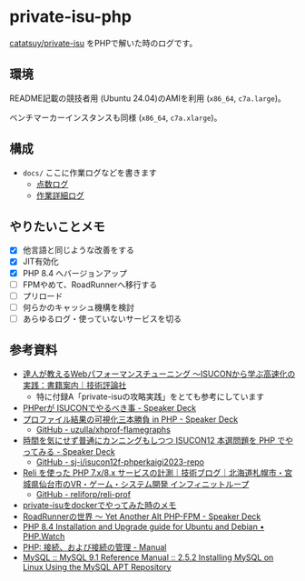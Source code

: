 # private-isu-php

[catatsuy/private-isu](https://github.com/catatsuy/private-isu) をPHPで解いた時のログです。

## 環境

README記載の競技者用 (Ubuntu 24.04)のAMIを利用 (`x86_64`, `c7a.large`)。

ベンチマーカーインスタンスも同様 (`x86_64`, `c7a.xlarge`)。

## 構成

- `docs/` ここに作業ログなどを書きます
  - [点数ログ](./docs/点数ログ.md)
  - [作業詳細ログ](./docs/作業詳細ログ.md)

## やりたいことメモ
- [x] 他言語と同じような改善をする
- [x] JIT有効化
- [x] PHP 8.4 へバージョンアップ
- [ ] FPMやめて、RoadRunnerへ移行する
- [ ] プリロード
- [ ] 何らかのキャッシュ機構を検討
- [ ] あらゆるログ・使っていないサービスを切る

## 参考資料

- [達人が教えるWebパフォーマンスチューニング 〜ISUCONから学ぶ高速化の実践：書籍案内｜技術評論社](https://gihyo.jp/book/2022/978-4-297-12846-3)
  - 特に付録A「private-isuの攻略実践」をとても参考にしています
- [PHPerが ISUCONでやるべき事 - Speaker Deck](https://speakerdeck.com/uzulla/phperga-isucondeyarubekishi)
- [プロファイル結果の可視化三本勝負 in PHP - Speaker Deck](https://speakerdeck.com/uzulla/purohuairujie-guo-falseke-shi-hua-san-ben-sheng-fu-in-php)
  - [GitHub - uzulla/xhprof-flamegraphs](https://github.com/uzulla/xhprof-flamegraphs)
- [時間を気にせず普通にカンニングもしつつ ISUCON12 本選問題を PHP でやってみる - Speaker Deck](https://speakerdeck.com/sji/shi-jian-woqi-nisezupu-tong-nikanningumositutu-isucon12-ben-xuan-wen-ti-wo-php-deyatutemiru)
  - [GitHub - sj-i/isucon12f-phperkaigi2023-repo](https://github.com/sj-i/isucon12f-phperkaigi2023-repo)
- [Reli を使った PHP 7.x/8.x サービスの計測｜技術ブログ｜北海道札幌市・宮城県仙台市のVR・ゲーム・システム開発 インフィニットループ](https://www.infiniteloop.co.jp/tech-blog/2023/03/profiling-php8-using-reli/)
  - [GitHub - reliforp/reli-prof](https://github.com/reliforp/reli-prof)
- [private-isuをdockerでやってみた時のメモ](https://zenn.dev/eichisanden/scraps/7798c55153787b)
- [RoadRunnerの世界 〜 Yet Another Alt PHP-FPM - Speaker Deck](https://speakerdeck.com/n1215/roadrunnerfalseshi-jie-yet-another-alt-php-fpm)
- [PHP 8.4 Installation and Upgrade guide for Ubuntu and Debian • PHP.Watch](https://php.watch/articles/php-84-install-upgrade-guide-debian-ubuntu)
- [PHP: 接続、および接続の管理 - Manual](https://www.php.net/manual/ja/pdo.connections.php)
- [MySQL :: MySQL 9.1 Reference Manual :: 2.5.2 Installing MySQL on Linux Using the MySQL APT Repository](https://dev.mysql.com/doc/refman/9.1/en/linux-installation-apt-repo.html)
